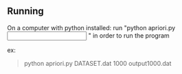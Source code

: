 ## Running 

On a computer with python installed:
run "python apriori.py <INPUT FILE NAME> <MIN SUPPORT COUNT> <OUTPUT FILE NAME>" in order to run the program

ex: 
> python apriori.py DATASET.dat 1000 output1000.dat